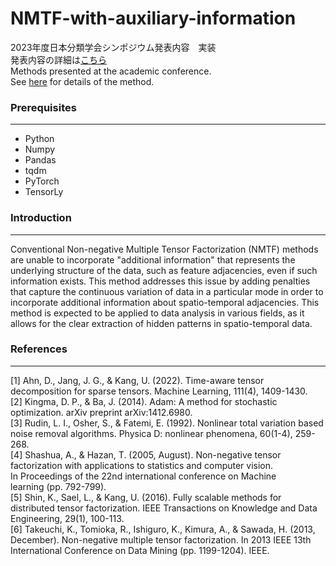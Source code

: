 # NMTF-with-auxiliary-information

2023年度日本分類学会シンポジウム発表内容　実装  
発表内容の詳細は[こちら](https://acrobat.adobe.com/id/urn:aaid:sc:AP:a72c501d-992d-4f01-b7da-c1a5b9eb1f31)  
Methods presented at the academic conference.  
See [here](https://acrobat.adobe.com/id/urn:aaid:sc:AP:a72c501d-992d-4f01-b7da-c1a5b9eb1f31) for details of the method.

### Prerequisites
***
- Python
- Numpy
- Pandas
- tqdm
- PyTorch
- TensorLy

### Introduction
***
Conventional Non-negative Multiple Tensor Factorization (NMTF) methods are unable to incorporate "additional information" that represents the underlying structure of the data, such as feature adjacencies, even if such information exists. This method addresses this issue by adding penalties that capture the continuous variation of data in a particular mode in order to incorporate additional information about spatio-temporal adjacencies. This method is expected to be applied to data analysis in various fields, as it allows for the clear extraction of hidden patterns in spatio-temporal data.

### References
***
[1] Ahn, D., Jang, J. G., & Kang, U. (2022). Time-aware tensor decomposition for sparse tensors. Machine Learning, 111(4), 1409-1430.  
[2] Kingma, D. P., & Ba, J. (2014). Adam: A method for stochastic optimization. arXiv preprint arXiv:1412.6980.  
[3] Rudin, L. I., Osher, S., & Fatemi, E. (1992). Nonlinear total variation based noise removal algorithms. Physica D: nonlinear phenomena, 60(1-4), 259-268.  
[4] Shashua, A., & Hazan, T. (2005, August). Non-negative tensor factorization with applications to statistics and computer vision. In Proceedings of the 22nd international conference on Machine learning (pp. 792-799).  
[5] Shin, K., Sael, L., & Kang, U. (2016). Fully scalable methods for distributed tensor factorization. IEEE Transactions on Knowledge and Data Engineering, 29(1), 100-113.  
[6] Takeuchi, K., Tomioka, R., Ishiguro, K., Kimura, A., & Sawada, H. (2013, December). Non-negative multiple tensor factorization. In 2013 IEEE 13th International Conference on Data Mining (pp. 1199-1204). IEEE.  
